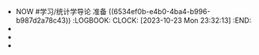 - NOW #学习/统计学导论 准备 ((6534ef0b-e4b0-4ba4-b996-b987d2a78c43))
  :LOGBOOK:
  CLOCK: [2023-10-23 Mon 23:32:13]
  :END:
-
-
-